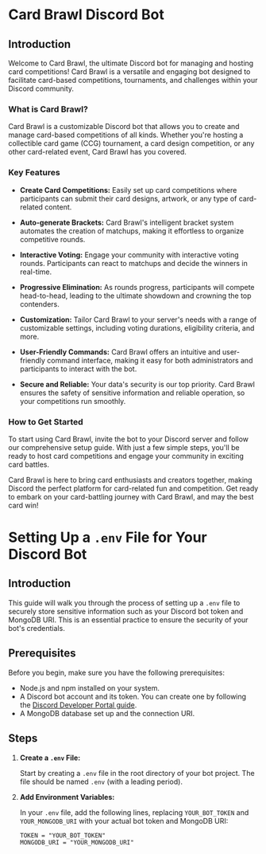 # Card Brawl Discord Bot

## Introduction

Welcome to Card Brawl, the ultimate Discord bot for managing and hosting card competitions! Card Brawl is a versatile and engaging bot designed to facilitate card-based competitions, tournaments, and challenges within your Discord community.

### What is Card Brawl?

Card Brawl is a customizable Discord bot that allows you to create and manage card-based competitions of all kinds. Whether you're hosting a collectible card game (CCG) tournament, a card design competition, or any other card-related event, Card Brawl has you covered.

### Key Features

- **Create Card Competitions:** Easily set up card competitions where participants can submit their card designs, artwork, or any type of card-related content.

- **Auto-generate Brackets:** Card Brawl's intelligent bracket system automates the creation of matchups, making it effortless to organize competitive rounds.

- **Interactive Voting:** Engage your community with interactive voting rounds. Participants can react to matchups and decide the winners in real-time.

- **Progressive Elimination:** As rounds progress, participants will compete head-to-head, leading to the ultimate showdown and crowning the top contenders.

- **Customization:** Tailor Card Brawl to your server's needs with a range of customizable settings, including voting durations, eligibility criteria, and more.

- **User-Friendly Commands:** Card Brawl offers an intuitive and user-friendly command interface, making it easy for both administrators and participants to interact with the bot.

- **Secure and Reliable:** Your data's security is our top priority. Card Brawl ensures the safety of sensitive information and reliable operation, so your competitions run smoothly.

### How to Get Started

To start using Card Brawl, invite the bot to your Discord server and follow our comprehensive setup guide. With just a few simple steps, you'll be ready to host card competitions and engage your community in exciting card battles.

Card Brawl is here to bring card enthusiasts and creators together, making Discord the perfect platform for card-related fun and competition. Get ready to embark on your card-battling journey with Card Brawl, and may the best card win!

# Setting Up a `.env` File for Your Discord Bot

## Introduction

This guide will walk you through the process of setting up a `.env` file to securely store sensitive information such as your Discord bot token and MongoDB URI. This is an essential practice to ensure the security of your bot's credentials.

## Prerequisites

Before you begin, make sure you have the following prerequisites:

- Node.js and npm installed on your system.
- A Discord bot account and its token. You can create one by following the [Discord Developer Portal guide](https://discord.com/developers/applications).
- A MongoDB database set up and the connection URI.

## Steps

1. **Create a `.env` File:**

   Start by creating a `.env` file in the root directory of your bot project. The file should be named `.env` (with a leading period).

2. **Add Environment Variables:**

   In your `.env` file, add the following lines, replacing `YOUR_BOT_TOKEN` and `YOUR_MONGODB_URI` with your actual bot token and MongoDB URI:

   ```env
   TOKEN = "YOUR_BOT_TOKEN"
   MONGODB_URI = "YOUR_MONGODB_URI"
